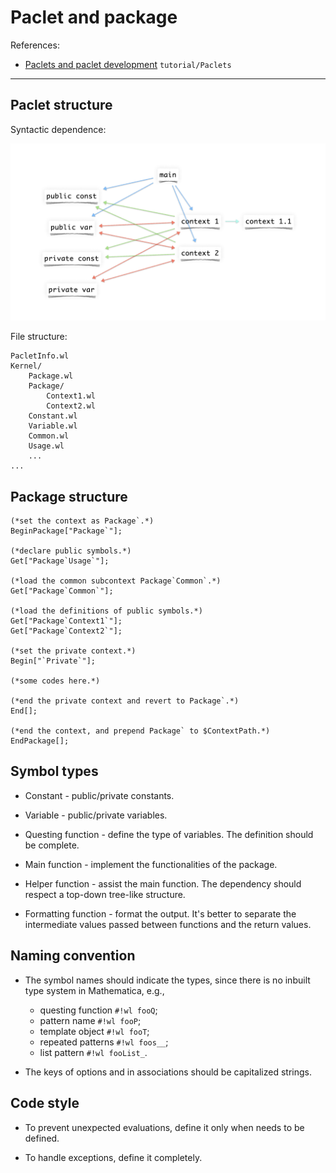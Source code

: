 # Paclet and package

References:

* [Paclets and paclet development](https://www.wolframcloud.com/obj/tgayley/Published/PacletDevelopment.nb) `tutorial/Paclets`

---

## Paclet structure

Syntactic dependence:

![paclet](paclet/paclet-1.png)

File structure:

``` text
PacletInfo.wl
Kernel/
    Package.wl
    Package/
        Context1.wl
        Context2.wl
    Constant.wl
    Variable.wl
    Common.wl
    Usage.wl
    ...
...
```

## Package structure

``` wl title="p.wl"
(*set the context as Package`.*)
BeginPackage["Package`"];

(*declare public symbols.*)
Get["Package`Usage`"];

(*load the common subcontext Package`Common`.*)
Get["Package`Common`"];

(*load the definitions of public symbols.*)
Get["Package`Context1`"];
Get["Package`Context2`"];

(*set the private context.*)
Begin["`Private`"];

(*some codes here.*)

(*end the private context and revert to Package`.*)
End[];

(*end the context, and prepend Package` to $ContextPath.*)
EndPackage[];
```

## Symbol types

* Constant - public/private constants.

* Variable - public/private variables.

* Questing function -  define the type of variables. The definition should be complete.

* Main function - implement the functionalities of the package.

* Helper function - assist the main function. The dependency should respect a top-down tree-like structure.

* Formatting function - format the output. It's better to separate the intermediate values passed between functions and the return values.

## Naming convention

* The symbol names should indicate the types, since there is no inbuilt type system in Mathematica, e.g.,

    * questing function `#!wl fooQ`;
    * pattern name `#!wl fooP`;
    * template object `#!wl fooT`;
    * repeated patterns `#!wl foos__`;
    * list pattern `#!wl fooList_`.

* The keys of options and in associations should be capitalized strings.

## Code style

* To prevent unexpected evaluations, define it only when needs to be defined.

* To handle exceptions, define it completely.
